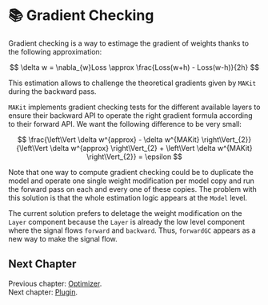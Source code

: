# 📚 Gradient Checking

Gradient checking is a way to estimage the gradient of weights 
thanks to the following approximation: 

$$ \delta w = \nabla_{w}Loss \approx \frac{Loss(w+h) - Loss(w-h)}{2h} $$

This estimation allows to challenge the theoretical gradients given 
by `MAKit` during the backward pass.

`MAKit` implements gradient checking tests for the different available layers 
to ensure their backward API to operate the right gradient formula 
according to their forward API. We want the following difference to be 
very small: 
 
$$ 
\frac{\left\Vert \delta w^{approx} - \delta w^{MAKit} \right\Vert_{2}}
{\left\Vert \delta w^{approx} \right\Vert_{2} + 
 \left\Vert \delta w^{MAKit} \right\Vert_{2}} = \epsilon 
$$

Note that one way to compute gradient checking could be to duplicate the 
model and operate one single weight modification per model copy and run the 
forward pass on each and every one of these copies. The problem with this 
solution is that the whole estimation logic appears at the `Model` level.

The current solution prefers to deletage the weight modification on the 
`Layer` component because the `Layer` is already 
the low level component where the signal flows `forward` and `backward`. 
Thus, `forwardGC` appears as a new way to make the signal flow.

## Next Chapter

Previous chapter: [Optimizer](OPTIMIZER.md). \
Next chapter: [Plugin](PLUGIN.md).
